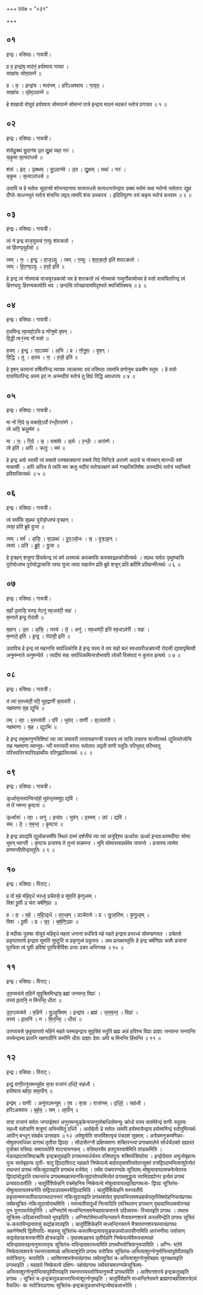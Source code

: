 +++
title = "०३१"

+++


## ०१
इन्द्रः। वसिष्ठः। गायत्री।

प्र व॒ इन्द्रा॑य॒ माद॑नं॒ हर्य॑श्वाय गायत ।  
सखा॑यः सोम॒पाव्ने॑ ॥

प्र । वः॒ । इन्द्रा॑य । माद॑नम् । हरि॑ऽअश्वाय । गा॒य॒त॒ ।  
सखा॑यः । सो॒म॒ऽपाव्ने॑ ॥

हे शखायो वोयूयं हर्यश्वाय सोमपाव्ने सोमानां पात्रे इन्द्राय मादनं मदकरं स्तोत्रं प्रगायत ॥ १ ॥

## ०२
इन्द्रः। वसिष्ठः। गायत्री।

शंसेदु॒क्थं सु॒दान॑व उ॒त द्यु॒क्षं यथा॒ नरः॑ ।  
च॒कृ॒मा स॒त्यरा॑धसे ॥

शंस॑ । इत् । उ॒क्थम् । सु॒ऽदान॑वे । उ॒त । द्यु॒क्षम् । यथा॑ । नरः॑ ।  
च॒कृ॒म । स॒त्यऽरा॑धसे ॥

उतापि च हे स्तोतः सुदानवे शोभनदानाय सत्यराधसे सत्यधनायेन्द्राय उक्थं स्तोमं यथा नरोन्ये स्तोतारः द्युक्षं दीप्तेः साधनभूतं स्तोत्रं शंसन्ति तद्वत् त्वमपि शंस उच्चारय । इदितिपूरणः वयं चकृम स्तोत्रं करवाम ॥ २ ॥

## ०३
इन्द्रः। वसिष्ठः। गायत्री।

त्वं न॑ इन्द्र वाज॒युस्त्वं ग॒व्युः श॑तक्रतो ।  
त्वं हि॑रण्य॒युर्व॑सो ॥

त्वम् । नः॒ । इ॒न्द्र॒ । वा॒ज॒ऽयुः । त्वम् । ग॒व्युः । श॒त॒क्र॒तो॒ इति॑ शतऽक्रतो ।  
त्वम् । हि॒र॒ण्य॒ऽयुः । व॒सो॒ इति॑ ॥

हे इन्द्र त्वं नोस्माकं वाजयुरन्नकामो भव हे शतक्रतो त्वं नोस्माकं गव्युर्गोकामोभव हे वसो वासयितरिन्द्र त्वं हिरण्ययुः हिरण्यकामोपि भव । छन्दसि परेच्छायामपिदृश्यते क्यजितिक्यच् ॥ ३ ॥

## ०४
इन्द्रः। वसिष्ठः। गायत्री।

व॒यमि॑न्द्र त्वा॒यवो॒ऽभि प्र णो॑नुमो वृषन् ।  
वि॒द्धी त्व१॒॑स्य नो॑ वसो ॥

व॒यम् । इ॒न्द्र॒ । त्वा॒ऽयवः॑ । अ॒भि । प्र । नो॒नु॒मः॒ । वृ॒ष॒न् ।  
वि॒द्धि । तु । अ॒स्य । नः॒ । व॒सो॒ इति॑ ॥

हे वृषन् कामानां वर्षितरिन्द्र त्वायवः त्वत्कामाः वयं वसिष्ठाः त्वामभि प्रणोनुमः प्रकर्षेण स्तुमः । हे वसो वासयितरिन्द्र अस्य इदं नः अस्मदीयं स्तोत्रं तु क्षिप्रं विद्धि अवधारय ॥ ४ ॥

## ०५
इन्द्रः। वसिष्ठः। गायत्री।

मा नो॑ नि॒दे च॒ वक्त॑वे॒ऽर्यो र॑न्धी॒ररा॑व्णे ।  
त्वे अपि॒ क्रतु॒र्मम॑ ॥

मा । नः॒ । नि॒दे । च॒ । वक्त॑वे । अ॒र्यः । र॒न्धीः॒ । अरा॑व्णे ।  
त्वे इति॑ । अपि॑ । क्रतुः॑ । मम॑ ॥

हे इन्द्र अर्यः स्वामी त्वं वक्तवे परुषवाक्यानां वक्त्वे निदे निन्दित्रे अराव्णे अदात्रे च नोस्मान् मारन्धीः वशं माकार्षीः । अपि अपिच ते त्वयि मम क्रतुः मदीयं स्तोत्रलक्षणं कर्म गच्छत्वितिशेषः अस्मदीयं स्तोत्रं भवच्चित्ते प्रविशत्वित्यर्थः ॥ ५ ॥

## ०६
इन्द्रः। वसिष्ठः। गायत्री।

त्वं वर्मा॑सि स॒प्रथः॑ पुरोयो॒धश्च॑ वृत्रहन् ।  
त्वया॒ प्रति॑ ब्रुवे यु॒जा ॥

त्वम् । वर्म॑ । अ॒सि॒ । स॒ऽप्रथः॑ । पु॒रः॒ऽयो॒धः । च॒ । वृ॒त्र॒ऽह॒न् ।  
त्वया॑ । प्रति॑ । ब्रु॒वे॒ । यु॒जा ॥

हे वृत्रहन् शत्रूणां हिंसकेन्द्र त्वं वर्म अस्माकं कवचमसि कवचवद्रक्षकोसीत्यर्थः । सप्रथः सर्वतः पृथुश्चासि पुरोयोधश्च पुरोयोद्धाचासि त्वया युजा त्वया सहायेन प्रति ब्रुवे शत्रून् प्रति ब्रवीमि प्रतिहन्मीत्यर्थः ॥ ६ ॥

## ०७
इन्द्रः। वसिष्ठः। गायत्री।

म॒हाँ उ॒तासि॒ यस्य॒ तेऽनु॑ स्व॒धाव॑री॒ सहः॑ ।  
म॒म्नाते॑ इन्द्र॒ रोद॑सी ॥

म॒हान् । उ॒त । अ॒सि॒ । यस्य॑ । ते॒ । अनु॑ । स्व॒धाव॑री॒ इति॑ स्व॒धाऽव॑री । सहः॑ ।  
म॒म्नाते॒ इति॑ । इ॒न्द्र॒ । रोद॑सी॒ इति॑ ॥

उतापिच हे इन्द्र त्वं महानसि सर्वाधिकोसि हे इन्द्र यस्य ते तव सहो बलं स्वधावरीअन्नवत्यौ रोदसी द्यावापृथिव्यौ अनुमम्नाते अनुमन्येते । त्वदीयं सहः सर्वाधिकमित्यत्रोभावपि लोकौ विसंवादं न कुरुत इत्यर्थः ॥ ७ ॥

## ०८
इन्द्रः। वसिष्ठः। गायत्री।

तं त्वा॑ म॒रुत्व॑ती॒ परि॒ भुव॒द्वाणी॑ स॒याव॑री ।  
नक्ष॑माणा स॒ह द्युभिः॑ ॥

तम् । त्वा॒ । म॒रुत्व॑ती । परि॑ । भुव॑त् । वाणी॑ । स॒ऽयाव॑री ।  
नक्ष॑माणा । स॒ह । द्युऽभिः॑ ॥

हे इन्द्र तमुक्तगुणविशिष्टं त्वा त्वां सयावरी त्वयासहगन्त्री यत्रयत्र त्वं यासि तत्रतत्र यान्तीत्यर्थः द्युभिस्तेजोभिः सह नक्षमाणा व्याप्नुव- न्ती मरुत्वती मरुतः स्तोतारः तद्वती वाणी स्तुतिः परिभुवत् परिभवतु परिभवतिरत्रपरिग्रहार्थीयः परिगृह्णात्वित्यर्थः ॥ ८ ॥

## ०९
इन्द्रः। वसिष्ठः। गायत्री।

ऊ॒र्ध्वास॒स्त्वान्विन्द॑वो॒ भुव॑न्द॒स्ममुप॒ द्यवि॑ ।  
सं ते॑ नमन्त कृ॒ष्टयः॑ ॥

ऊ॒र्ध्वासः॑ । त्वा॒ । अनु॑ । इन्द॑वः । भुव॑न् । द॒स्मम् । उप॑ । द्यवि॑ ।  
सम् । ते॒ । न॒म॒न्त॒ । कृ॒ष्टयः॑ ॥

हे इन्द्र उपद्यवि द्युलोकसमीपे स्थितं दस्मं दर्शनीयं त्वा त्वां अनूद्दिश्य ऊर्ध्वासः ऊर्ध्वा इन्दवःअस्मदीयाः सोमाः भुवन् भवन्ती । कृष्टयः प्रजाश्च ते तुभ्यं सन्नमन्त । भुवि सोमास्त्वदर्थमेव जायन्ते । प्रजाश्च त्वामेव प्रणमन्तीतीन्द्रस्तुतिः ॥ ९ ॥

## १०
इन्द्रः। वसिष्ठः। विराट्।

प्र वो॑ म॒हे म॑हि॒वृधे॑ भरध्वं॒ प्रचे॑तसे॒ प्र सु॑म॒तिं कृ॑णुध्वम् ।  
विशः॑ पू॒र्वीः प्र च॑रा चर्षणि॒प्राः ॥

प्र । वः॒ । म॒हे । म॒हि॒ऽवृधे॑ । भ॒र॒ध्व॒म् । प्रऽचे॑तसे । प्र । सु॒ऽम॒तिम् । कृ॒णु॒ध्व॒म् ।  
विशः॑ । पू॒र्वीः । प्र । च॒र॒ । च॒र्ष॒णि॒ऽप्राः ॥

हे मदीयाः पुरुषाः वोयूयं महिवृधे महतां धनानां वर्धयित्रे महे महते इन्द्राय प्रभरध्वं सोमन्प्रणयत । प्रचेतसे प्रकृष्टमतये इन्द्राय सुमतिं सुष्टुतिं च प्रकृणुध्वं प्रकुरुत । अथ प्रत्यक्षस्तुतिः हे इन्द्र चर्षणिप्राः कामैः प्रजानां पूरयिता त्वं पूर्वीः हविषां पूरयित्रीर्विशः प्रजाः प्रचर अभिगच्छ ॥ १० ॥

## ११
इन्द्रः। वसिष्ठः। विराट्।

उ॒रु॒व्यच॑से म॒हिने॑ सुवृ॒क्तिमिन्द्रा॑य॒ ब्रह्म॑ जनयन्त॒ विप्राः॑ ।  
तस्य॑ व्र॒तानि॒ न मि॑नन्ति॒ धीराः॑ ॥

उ॒रु॒ऽव्यच॑से । म॒हिने॑ । सु॒ऽवृ॒क्तिम् । इन्द्रा॑य । ब्रह्म॑ । ज॒न॒य॒न्त॒ । विप्राः॑ ।  
तस्य॑ । व्र॒तानि॑ । न । मि॒न॒न्ति॒ । धीराः॑ ॥

उरुव्यचसे पृथुव्याप्तये महिने महते यस्माइन्द्राय सुवृक्तिं स्तुतिं ब्रह्म अन्नं हविश्च विप्राः प्राज्ञाः जनयन्त जनयन्ति तस्येन्द्रस्य व्रतानि रक्षणादीनि कर्माणि धीराः प्राज्ञाः देवाः अपि च मिनन्ति हिंसन्ति ॥ ११ ॥

## १२
इन्द्रः। वसिष्ठः। विराट्।

इन्द्रं॒ वाणी॒रनु॑त्तमन्युमे॒व स॒त्रा राजा॑नं दधिरे॒ सह॑ध्यै ।  
हर्य॑श्वाय बर्हया॒ समा॒पीन् ॥

इन्द्र॑म् । वाणीः॑ । अनु॑त्तऽमन्युम् । ए॒व । स॒त्रा । राजा॑नम् । द॒धि॒रे॒ । सह॑ध्यै ।  
हरि॑ऽअश्वाय । ब॒र्ह॒य॒ । सम् । आ॒पीन् ॥

सत्रा राजानं सर्वतः जगतईश्वरं अनुत्तमन्युङ्केनाप्यनुत्तोबाधितोमन्युः क्रोधो यस्य सतमेवेन्द्रं वाणीः स्तुतयः सहध्यै स्तोत्राणि शत्रूणां अभिभवितुं दधिरे । अतोहेतोः हे स्तोतः त्वमपि हर्यश्वायेन्द्राय हर्यश्वमिन्द्रं स्तोतुमित्यर्थः आपीन् बन्धून् संबर्हय उत्साहय ॥ १२ ॥मोषुत्वेति सप्तविंशत्यृचं पंचदशं सूक्तम् । अत्रेयमनुक्रमणिका-मोषुसप्ताधिका प्रागाथं तृतीया द्विपदा । सौदासैरग्नौ प्रक्षिप्यमाणः शक्तिरन्त्यां प्रगाथमालेभे सोर्धर्चउक्ते दह्यततं पुत्रोक्तं वसिष्ठः समापयतेति शाट्यायनकम् । वसिष्ठस्यैव हतपुत्रस्यार्षमिति तांडकमिति । मंडलद्रष्टावसिष्ठऋषिः इन्द्रक्रतुन्नइति प्रगाथस्यार्धर्चस्य वसिष्ठपुत्रः शक्तिर्वसिष्ठोवा । इन्द्रोदेवता अयुजोबृहत्यः युजः सतोबृहत्यः तृती- यातु द्विपदाविराट् महाव्रते निष्केवल्ये बार्हततृचाशीतावेतत्सूक्तं तत्रद्विपदामभित्वाशूरेत्येतं राथन्तरं प्रगाथं नकिःसुदासइति प्रगाथंच वर्जयेत् । तथैव पंचमारण्यके सूत्रितम्-मोषुत्वावाघतश्चनेत्येतस्य द्विपदांचोद्धरति राथन्तरंच प्रगाथमथहास्यनकिःसुदासोरथमित्येतं प्रगाथमुद्धृत्य त्वामिदाह्योनर इत्येतं प्रगाथं प्रत्यवदधातीति । चातुर्विंशिकेहनि पंचमेहनिच निष्केवल्ये मोषुत्वावाघतइतिप्रगाथःस- द्विपदः सूत्रितंच-मोषुत्वावाघतश्चनेति सद्विपदउपसमस्येद्विपदामिति । चातुर्विंशिकेहनि मरुत्वतीये प्रकृतान्मरुत्वतीयात्प्रगाथादनन्तरं नकिःसुदासइति प्रगाथंशंसेत् पृष्ठ्याभिप्लवषडहयोस्तृतीयेषष्ठेहनिचायंप्रगाथः तथैवसूत्रितं-नकिःसुदासोराथमिति । मरुत्वतीयादूर्ध्वं नित्यादिति एवंस्थितान् प्रगाथान् पृष्ठ्याभिप्लवयोरन्वहं पुनः पुनरावर्तयेयुरिति । अग्निष्टोमे माध्यन्दिनसवनेच्छावाकशस्त्रे उदिन्न्वस्य- रिच्यतइति प्रगाथः । तथाच सूत्रितम्-उदिन्न्वस्यरिच्यते भूयइदिति । अग्निष्टोमेमाध्यन्दिनसवने मैत्रावरुणशस्त्रे कस्तमिन्द्रेति प्रगाथः सूत्रितं च-कस्तमिन्द्रत्वावसुं सद्योहजातइति । चातुर्विंशिकेहनि माध्यन्दिनसवने मैत्रावरुणशस्त्रस्यायंप्रगाथः अहर्गणेष्वपि द्वितीयादि- ष्वहस्सु सूत्रितंच-कस्तमिन्द्रत्वावसुङ्कन्नव्योअतसीनामिति आरंभणीयाः पर्यासान् कद्वतोहरहःशस्यानीति होत्रकाइति । पृष्ठ्यषडहस्य तृतीयेहनि निष्केवल्येवैरूपसामपक्षे यदिन्द्रयावतइत्यनुरूपस्तृचः सूत्रितंच-यदिन्द्रयावतस्त्वमिति प्रगाथौस्तोत्रियानुरूपाविति । अग्नि- ष्टोमे निष्केवल्यशस्त्रे रथन्तरसामपक्षे अभित्वाशूरेति प्रगाथः स्तोत्रियः सूत्रितंच-अभित्वाशूरनोनुमोभित्वापूर्वपीतयइति स्तोत्रियानु- रूपाविति । आश्विनशस्त्रेप्ययंप्रगाथः तथैवसूत्रितं च-अभित्वाशूरनोनुमोबहवः सूरचक्षसइति प्रगाथाइति । महाव्रते निष्केवल्ये दक्षिण- पक्षेयंप्रगाथः तथैवपंचमारण्यकेसूत्रितम्-अभित्वाशूरनोनुमोभित्वापूर्वपीतयइति रथन्तरस्यस्तोत्रियानुरूपौ प्रगाथाविति । आश्विनशस्त्रे इन्द्रक्रतुन्नइति प्रगाथः । सूत्रितं च-इन्द्रक्रतुन्नआभराभित्वाशूरनोनुमइति । चातुर्विंशेहनि माध्यन्दिनेसवने ब्राह्मणाच्छंसिशस्त्रेऽयं वैकल्पि- कः स्तोत्रियःप्रगाथः सूत्रितंच-इन्द्रक्रतुन्नआभरेन्द्रज्येष्ठन्नआभरेति ।